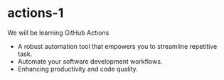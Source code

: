 # actions-1
We will be learning GitHub Actions
- A robust automation tool that empowers you to streamline repetitive task.
- Automate your software development workflows.
- Enhancing productivity and code quality.